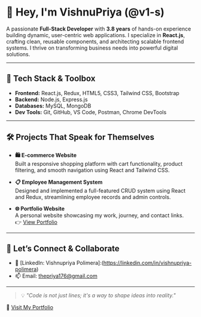 # 👋 Hey, I'm VishnuPriya (@v1-s)

A passionate **Full-Stack Developer** with **3.8 years** of hands-on experience building dynamic, user-centric web applications. I specialize in **React.js**, crafting clean, reusable components, and architecting scalable frontend systems. I thrive on transforming business needs into powerful digital solutions.

---

## 🚀 Tech Stack & Toolbox

- **Frontend:** React.js, Redux, HTML5, CSS3, Tailwind CSS, Bootstrap
- **Backend:** Node.js, Express.js
- **Databases:** MySQL, MongoDB
- **Dev Tools:** Git, GitHub, VS Code, Postman, Chrome DevTools

---

## 🛠️ Projects That Speak for Themselves

- **🛍 E-commerce Website**  
  Built a responsive shopping platform with cart functionality, product filtering, and smooth navigation using React and Tailwind CSS.

- **📋 Employee Management System**  
  Designed and implemented a full-featured CRUD system using React and Redux, streamlining employee records and admin controls.

- **🌐 Portfolio Website**  
  A personal website showcasing my work, journey, and contact links.  
  👉 [View Portfolio](https://your-deployed-portfolio-link.com)

---

## 🤝 Let’s Connect & Collaborate

- 💼 [LinkedIn: Vishnupriya Polimera]:(https://linkedin.com/in/vishnupriya-polimera)
- 📫 Email: thepriya176@gmail.com

---

> 💡 *"Code is not just lines; it's a way to shape ideas into reality."*

🔗 [Visit My Portfolio](https://your-deployed-portfolio-link.com)

